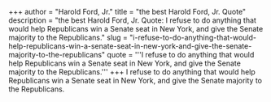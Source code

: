 +++
author = "Harold Ford, Jr."
title = "the best Harold Ford, Jr. Quote"
description = "the best Harold Ford, Jr. Quote: I refuse to do anything that would help Republicans win a Senate seat in New York, and give the Senate majority to the Republicans."
slug = "i-refuse-to-do-anything-that-would-help-republicans-win-a-senate-seat-in-new-york-and-give-the-senate-majority-to-the-republicans"
quote = '''I refuse to do anything that would help Republicans win a Senate seat in New York, and give the Senate majority to the Republicans.'''
+++
I refuse to do anything that would help Republicans win a Senate seat in New York, and give the Senate majority to the Republicans.
